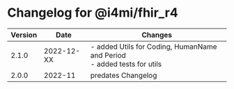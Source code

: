 # Changelog for @i4mi/fhir_r4

| Version | Date     | Changes                   |
| ------- | -------- | ------------------------- |
|2.1.0    |2022-12-XX| - added Utils for Coding, HumanName and Period<br />- added tests for utils|
|2.0.0    |2022-11   | predates Changelog        |